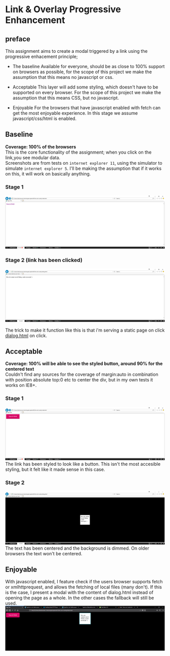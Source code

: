 # Link & Overlay Progressive Enhancement

## preface
This assignment aims to create a modal triggered by a link using the progressive enhacement principle;
* The baseline
Available for everyone, should be as close to 100% support on browsers as possible, for the scope of this project we make the assumption that this means no javascript or css.

* Acceptable
This layer will add some styling, which doesn't have to be supported on every browser. For the scope of this project we make the assumption that this means CSS, but no javascript.

* Enjoyable
For the browsers that have javascript enabled with fetch can get the most enjoyable experience. In this stage we assume javascript/css/html is enabled.


## Baseline
**Coverage: 100% of the browsers**   
This is the core functionality of the assignment; when you click on the link,you see modular data.  
Screenshots are from tests on `internet explorer 11`, using the simulator to simulate `internet explorer 5`. I'll be making the assumption that if it works on this, it will work on basically anything.

### Stage 1
![image](img/baseline.PNG)

### Stage 2 (link has been clicked)
![image](img/baseline-modal.PNG)

The trick to make it function like this is that i'm serving a static page on click [dialog.html](dialog.html) on click.

## Acceptable
**Coverage: 100% will be able to see the styled button, around 90% for the centered text**  
Couldn't find any sources for the coverage of margin:auto in combination with position absolute top:0 etc to center the div, but in my own tests it works on IE8+.
### Stage 1
![image](img/acceptable-ie8.PNG)
The link has been styled to look like a button. This isn't the most accesible styling, but it felt like it made sense in this case.

### Stage 2 
![image](img/acceptable-ie8=modal.PNG)
The text has been centered and the background is dimmed. On older browsers the text won't be centered.


## Enjoyable
With javascript enabled, I feature check if the users browser supports fetch or xmlhttprequest, and allows the fetching of local files (many don't). If this is the case, I present a modal with the content of dialog.html instead of opening the page as a whole. In the other cases the fallback will still be used. 
![image](img/enjoyable-firefox.PNG)